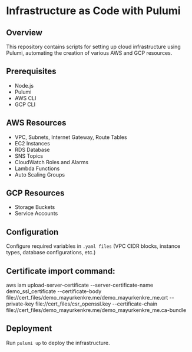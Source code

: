 # Infrastructure as Code with Pulumi

## Overview
This repository contains scripts for setting up cloud infrastructure using Pulumi, automating the creation of various AWS and GCP resources.

## Prerequisites
- Node.js
- Pulumi
- AWS CLI
- GCP CLI

## AWS Resources
- VPC, Subnets, Internet Gateway, Route Tables
- EC2 Instances
- RDS Database
- SNS Topics
- CloudWatch Roles and Alarms
- Lambda Functions
- Auto Scaling Groups

## GCP Resources
- Storage Buckets
- Service Accounts

## Configuration
Configure required variables in `.yaml files` (VPC CIDR blocks, instance types, database configurations, etc.)

## Certificate import command:
aws iam upload-server-certificate --server-certificate-name demo_ssl_certificate --certificate-body file://cert_files/demo_mayurkenkre.me/demo_mayurkenkre_me.crt --private-key file://cert_files/csr_openssl.key --certificate-chain file://cert_files/demo_mayurkenkre.me/demo_mayurkenkre_me.ca-bundle

## Deployment
Run `pulumi up` to deploy the infrastructure.
